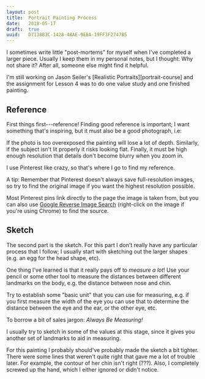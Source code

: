 ```yaml
---
layout: post
title:  Portrait Painting Process
date:   2018-05-17
draft:  true
uuid:   D7138B3C-1428-48AE-9E8A-19FF3F2747B5
---
```


I sometimes write little "post-mortems" for myself when I've completed
a larger piece. Usually I keep them in my personal notes, but
I thought: Why not share it? After all, someone else might find it
helpful.

I'm still working on Jason Seiler's [Realistic
Portraits][portrait-course] and the assignment for Lesson 4 was to do
one value study and one finished painting.

## Reference

First things first---reference! Finding good reference is important;
I want something that's inspiring, but it must also be a good
photograph, i.e:

If the photo is too overexposed the painting will lose a lot of depth.
Similarly, if the subject isn't lit properly it risks looking flat.
Finally, it must be high enough resolution that details don't become
blurry when you zoom in.

I use Pinterest like crazy, so that's where I go to find my reference.

A tip: Remember that Pinterest doesn't always save full-resolution
images, so try to find the original image if you want the highest
resolution possible.

Most Pinterest pins link directly to the page the image is taken from,
but you can also use [Google Reverse Image Search][images-google]
(right-click on the image if you're using Chrome) to find the source.

## Sketch

The second part is the sketch. For this part I don't really have any
particular process that I follow; I usually start with sketching out
the larger shapes (e.g. an egg for the head shape, etc).

One thing I've learned is that it really pays off to *measure a lot*!
Use your pencil or some other tool to measure the distances between
different landmarks on the body, e.g. the distance between nose and
chin.

Try to establish some "basic unit" that you can use for measuring,
e.g. if you first measure the width of the eye you can use that to
determine the distance between the eye and the ear, or the other eye,
etc.

To borrow a bit of sales jargon: *Always Be Measuring!*

I usually try to sketch in some of the values at this stage, since it
gives you another set of landmarks to aid in measuring.

For this painting I probably should've probably made the sketch a bit
tighter. There were some lines that weren't quite right that gave me
a lot of trouble later. For example, the contour of her chin isn't
right (???). Also, I completely screwed up the hand, which I either
ignored or didn't notice.

[realistic-portraits]: https://www.schoolism.com/school.php?id=37
[pinterest]: https://www.pinterest.com/
[images-google]: https://images.google.com/
[negative-space]: https://en.wikipedia.org/wiki/Negative_space
